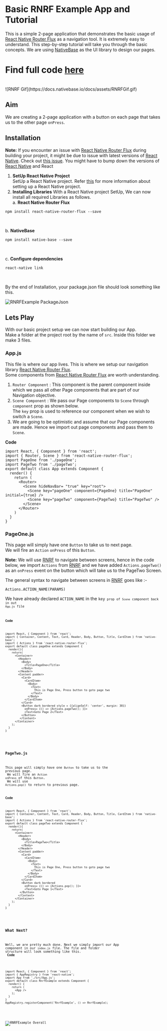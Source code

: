 # Basic RNRF Example App and Tutorial
This is a simple 2-page application that demonstrates the basic usage of [React Native Router Flux](https://github.com/aksonov/react-native-router-flux) as a navigation tool. It is extremely easy to understand. This step-by-step tutorial will take you through the basic concepts. We are using [NativeBase](https://nativebase.io/) as the UI library to design our pages.<br />
# Find full code [here](https://github.com/GeekyAnts/native-base-example-rnrf)
<br />
![RNRF Gif](https://docs.nativebase.io/docs/assets/RNRFGif.gif) <br />

## Aim
We are creating a 2-page application with a button on each page that takes us to the other page <code>onPress</code>. <br />

## Installation

**Note:** If you encounter an issue with [React Native Router Flux](https://github.com/aksonov/react-native-router-flux) during building your project, it might be due to issue with latest versions of [React Native](https://github.com/facebook/react-native). Check out [this issue](https://github.com/aksonov/react-native-router-flux/issues/1761). You might have to bump down the versions of [React Native](https://github.com/facebook/react-native) and React <br />

1. **SetUp React Native Project** <br /> SetUp a React Native project. Refer [this](https://facebook.github.io/react-native/docs/getting-started.html) for more information about setting up a React Native project.
2. **Installing Libraries**
With a React Native project SetUp, We can now install all required Libraries as follows.<br />
a. **React Native Router Flux**<br />
<pre><code>npm install react-native-router-flux --save</code></pre><br />
b. **NativeBase**<br />
<pre><code>npm install native-base --save</code></pre><br />
c. **Configure dependencies**<br />
<pre><code>react-native link</code></pre><br />

By the end of Installation, your package.json file should look something like this.<br />

![RNRFExample PackageJson](https://docs.nativebase.io/docs/assets/RNRFPackage.png) <br />

## Lets Play

With our basic project setup we can now start building our App. <br />
Make a folder at the project root by the name of <code>src</code>. Inside this folder we make 3 files. <br />
### App.js

This file is where our app lives. This is where we setup our navigation library [React Native Router Flux](https://github.com/aksonov/react-native-router-flux). <br />
Some components from [React Native Router Flux](https://github.com/aksonov/react-native-router-flux) are worth understanding.
1. <code>Router Component</code> : This component is the parent component inside which we pass all other Page components that are part of our Navigation objective. <br />
2. <code>Scene Component</code> : We pass our Page components to <code>Scene</code> through <code>component</code> prop as shown below. <br />
The <code>key</code> prop is used to reference our component when we wish to switch a <code>Scene</code>. <br />
3. We are going to be optimistic and assume that our Page components are made. Hence we import out page components and pass them to <code>Scene</code>. <br/>

**Code** <br />
<pre class="line-numbers"><code class="language-jsx">import React, { Component } from 'react';
import { Router, Scene } from 'react-native-router-flux';
import PageOne from './pageOne';
import PageTwo from './pageTwo';
export default class App extends Component {
  render() {
    return (
      &lt;Router>
        &lt;Scene hideNavBar= "true" key="root">
          &lt;Scene key="pageOne" component={PageOne} title="PageOne" initial={true} />
          &lt;Scene key="pageTwo" component={PageTwo} title="PageTwo" />
        &lt;/Scene>
      &lt;/Router>
    )
  }
}</code></pre>

### PageOne.js

This page will simply have one <code>Button</code> to take us to next page. <br />
We will fire an <code>Action</code> <code>onPress</code> of this <code>Button</code>. <br />

**Note:** We will use [RNRF](https://github.com/aksonov/react-native-router-flux) to navigate between screens, hence in the code below, we import <code>Actions</code> from [RNRF](https://github.com/aksonov/react-native-router-flux) and we have added <code>Actions.pageTwo()</code> as an <code>onPress</code> event on the button which will take us to the PageTwo Screen.

The general syntax to navigate between screens in [RNRF](https://github.com/aksonov/react-native-router-flux) goes like :- <br />
<pre><code>Actions.ACTION_NAME(PARAMS)</code></pre>
We have already declared <code>ACTION_NAME</code> in the <code>key<code> prop of <code>Scene</code> component back in out <code>App.js</code> file<br />

**Code**
<pre class="line-numbers"><code class="language-jsx">import React, { Component } from 'react';
import { Container, Content, Text, Card, Header, Body, Button, Title, CardItem } from 'native-base';
import { Actions } from 'react-native-router-flux';
export default class pageOne extends Component {
  render(){
    return(
      &lt;Container>
        &lt;Header>
          &lt;Body>
            &lt;Title>PageOne&lt;/Title>
          &lt;/Body>
        &lt;/Header>
        &lt;Content padder>
          &lt;Card>
            &lt;CardItem>
              &lt;Body>
                &lt;Text>
                  This is Page One, Press button to goto page two
                &lt;/Text>
              &lt;/Body>
            &lt;/CardItem>
          &lt;/Card>
          &lt;Button dark bordered style = {&#123;alignSelf: 'center', margin: 30}}
            onPress= {() => {Actions.pageTwo(); }}>
            &lt;Text>Goto Page 2&lt;/Text>
          &lt;/Button>
         &lt;/Content>
      &lt;/Container>
    );
  }
}</code></pre><br />

### PageTwo.js
This page will simply have one <code>Button</code> to take us to the previous page. <br />
We will fire an <code>Action</code> <code>onPress</code> of this <code>Button</code>. <br />
We will use <code>Actions.pop()</code> to return to previous page.

**Code** <br />
<pre class="line-numbers"><code class="language-jsx">import React, { Component } from 'react';
import { Container, Content, Text, Card, Header, Body, Button, Title, CardItem } from 'native-base';
import { Actions } from 'react-native-router-flux';
export default class pageTwo extends Component {
  render(){
    return(
      &lt;Container>
        &lt;Header>
          &lt;Body>
            &lt;Title>PageTwo&lt;/Title>
          &lt;/Body>
        &lt;/Header>
        &lt;Content padder>
          &lt;Card>
            &lt;CardItem>
              &lt;Body>
                &lt;Text>
                  This is Page One, Press button to goto page two
                &lt;/Text>
              &lt;/Body>
            &lt;/CardItem>
          &lt;/Card>
          &lt;Button dark bordered
            onPress= {() => {Actions.pop(); }}>
            &lt;Text>Goto Page 1&lt;/Text>
         &lt;/Button>
        &lt;/Content>
      &lt;/Container>
    );
  }
}</code></pre><br />

### What Next?
Well, we are pretty much done. Next we simply import our App component in our <code>index.js</code> file. The file and folder structure will look something like this. <br />
**Code** <br />
<pre class="line-numbers"><code class="language-jsx">import React, { Component } from 'react';
import { AppRegistry } from 'react-native';
import App from './src/App.js';
export default class RnrfExample extends Component {
  render() {
    return (
      &lt;App />
    );
  }
}
AppRegistry.registerComponent('RnrfExample', () => RnrfExample);
</code></pre><br />

![RNRFExample Overall](https://docs.nativebase.io/docs/assets/RNRFOverall.png) <br />
